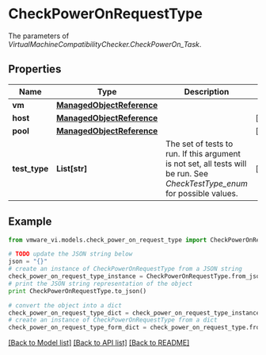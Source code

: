# CheckPowerOnRequestType

The parameters of *VirtualMachineCompatibilityChecker.CheckPowerOn_Task*. 

## Properties
Name | Type | Description | Notes
------------ | ------------- | ------------- | -------------
**vm** | [**ManagedObjectReference**](ManagedObjectReference.md) |  | 
**host** | [**ManagedObjectReference**](ManagedObjectReference.md) |  | [optional] 
**pool** | [**ManagedObjectReference**](ManagedObjectReference.md) |  | [optional] 
**test_type** | **List[str]** | The set of tests to run. If this argument is not set, all tests will be run. See *CheckTestType_enum* for possible values.  | [optional] 

## Example

```python
from vmware_vi.models.check_power_on_request_type import CheckPowerOnRequestType

# TODO update the JSON string below
json = "{}"
# create an instance of CheckPowerOnRequestType from a JSON string
check_power_on_request_type_instance = CheckPowerOnRequestType.from_json(json)
# print the JSON string representation of the object
print CheckPowerOnRequestType.to_json()

# convert the object into a dict
check_power_on_request_type_dict = check_power_on_request_type_instance.to_dict()
# create an instance of CheckPowerOnRequestType from a dict
check_power_on_request_type_form_dict = check_power_on_request_type.from_dict(check_power_on_request_type_dict)
```
[[Back to Model list]](../README.md#documentation-for-models) [[Back to API list]](../README.md#documentation-for-api-endpoints) [[Back to README]](../README.md)


